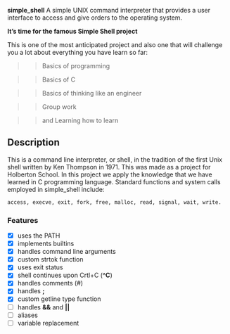 ****simple_shell****
A simple UNIX command interpreter that provides a user interface to access and give orders to the operating system.

**It’s time for the famous Simple Shell project**

 This is one of the most anticipated project and also one that will challenge you a lot about everything you have learn so far:

>>Basics of programming

>>Basics of C

>>Basics of thinking like an engineer

>>Group work

>>and Learning how to learn


## Description
This is a command line interpreter, or shell, in the tradition of the first Unix shell written by Ken Thompson in 1971. This was made as a project for Holberton School. In this project we apply the knowledge that we have learned in C programming language.
Standard functions and system calls employed in simple_shell include:
   ```sh
   access, execve, exit, fork, free, malloc, read, signal, wait, write.
   ```
### Features
- [x] uses the PATH
- [x] implements builtins
- [x] handles command line arguments
- [x] custom strtok function
- [x] uses exit status
- [x] shell continues upon Crtl+C (**^C**)
- [x] handles comments (#)
- [x] handles **;**
- [x] custom getline type function
- [ ] handles **&&** and **||**
- [ ] aliases
- [ ] variable replacement
